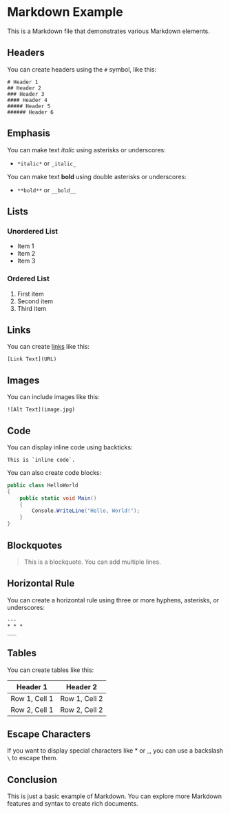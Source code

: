 # Markdown Example

This is a Markdown file that demonstrates various Markdown elements.

## Headers

You can create headers using the `#` symbol, like this:
```
# Header 1
## Header 2
### Header 3
#### Header 4
##### Header 5
###### Header 6
```

## Emphasis

You can make text *italic* using asterisks or underscores:
- `*italic*` or `_italic_`

You can make text **bold** using double asterisks or underscores:
- `**bold**` or `__bold__`

## Lists

### Unordered List
- Item 1
- Item 2
- Item 3

### Ordered List
1. First item
2. Second item
3. Third item

## Links

You can create [links](https://www.example.com) like this:
```
[Link Text](URL)
```

## Images

You can include images like this:
```
![Alt Text](image.jpg)
```

## Code

You can display inline code using backticks:
```
This is `inline code`.
```

You can also create code blocks:
```csharp
public class HelloWorld
{
    public static void Main()
    {
        Console.WriteLine("Hello, World!");
    }
}
```

## Blockquotes

> This is a blockquote.
> You can add multiple lines.

## Horizontal Rule

You can create a horizontal rule using three or more hyphens, asterisks, or underscores:
```
---
* * *
___
```

## Tables

You can create tables like this:

| Header 1 | Header 2 |
| -------- | -------- |
| Row 1, Cell 1 | Row 1, Cell 2 |
| Row 2, Cell 1 | Row 2, Cell 2 |

## Escape Characters

If you want to display special characters like \* or \_, you can use a backslash `\` to escape them.

## Conclusion

This is just a basic example of Markdown. You can explore more Markdown features and syntax to create rich documents.

